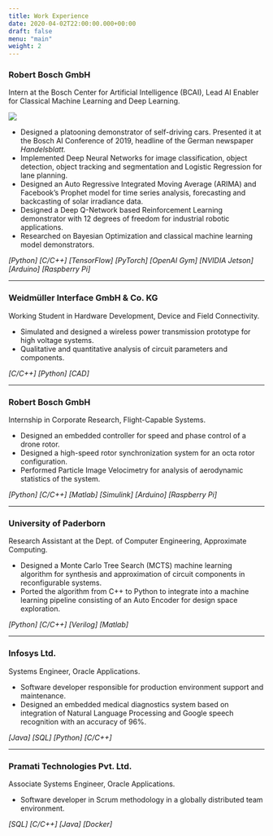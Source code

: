 ```yaml
---
title: Work Experience
date: 2020-04-02T22:00:00.000+00:00
draft: false
menu: "main"
weight: 2
---
```


### **Robert Bosch GmbH**

Intern at the Bosch Center for Artificial Intelligence (BCAI), Lead AI Enabler for Classical Machine Learning and Deep Learning.

![](/images/group_bcai.png)

* Designed a platooning demonstrator of self-driving cars. Presented it at the Bosch AI Conference of 2019, headline of the German newspaper _Handelsblatt._
* Implemented Deep Neural Networks for image classification, object detection, object tracking and segmentation and Logistic Regression for lane planning.
* Designed an Auto Regressive Integrated Moving Average (ARIMA) and Facebook’s Prophet model for time series analysis, forecasting and backcasting of solar irradiance data.
* Designed a Deep Q-Network based Reinforcement Learning demonstrator with 12 degrees of freedom for industrial robotic applications.
* Researched on Bayesian Optimization and classical machine learning model demonstrators.

_\[Python\] \[C/C++\] \[TensorFlow\] \[PyTorch\] \[OpenAI Gym\] \[NVIDIA Jetson\] \[Arduino\] \[Raspberry Pi\]_

***

### **Weidmüller Interface GmbH & Co. KG**

Working Student in Hardware Development, Device and Field Connectivity.

* Simulated and designed a wireless power transmission prototype for high voltage systems.
* Qualitative and quantitative analysis of circuit parameters and components.

_\[C/C++\] \[Python\] \[CAD\]_

***

### **Robert Bosch GmbH**

Internship in Corporate Research, Flight-Capable Systems.

* Designed an embedded controller for speed and phase control of a drone rotor.
* Designed a high-speed rotor synchronization system for an octa rotor configuration.
* Performed Particle Image Velocimetry for analysis of aerodynamic statistics of the system.

_\[Python\] \[C/C++\] \[Matlab\] \[Simulink\] \[Arduino\] \[Raspberry Pi\]_

***

### **University of Paderborn**

Research Assistant at the Dept. of Computer Engineering, Approximate Computing.

* Designed a Monte Carlo Tree Search (MCTS) machine learning algorithm for synthesis and approximation of circuit components in reconfigurable systems.
* Ported the algorithm from C++ to Python to integrate into a machine learning pipeline consisting of an Auto Encoder for design space exploration.

_\[Python\] \[C/C++\] \[Verilog\] \[Matlab\]_

***

### **Infosys Ltd.**

Systems Engineer, Oracle Applications.

* Software developer responsible for production environment support and maintenance.
* Designed an embedded medical diagnostics system based on integration of Natural Language Processing and Google speech recognition with an accuracy of 96%.

_\[Java\] \[SQL\] \[Python\] \[C/C++\]_

***

### **Pramati Technologies Pvt. Ltd.**

Associate Systems Engineer, Oracle Applications.

* Software developer in Scrum methodology in a globally distributed team environment.

_\[SQL\] \[C/C++\] \[Java\] \[Docker\]_